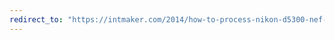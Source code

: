 ```yaml
---
redirect_to: "https://intmaker.com/2014/how-to-process-nikon-d5300-nef-and-other-unsupported-raw-formats-in-darktable"
---
```

